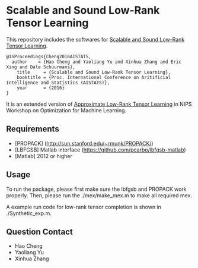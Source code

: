 Scalable and Sound Low-Rank Tensor Learning
=================

This repository includes the softwares for 
[Scalable and Sound Low-Rank Tensor Learning](http://www.jmlr.org/proceedings/papers/v51/cheng16.pdf).
```
@InProceedings{Cheng2016AISTATS,
  author    = {Hao Cheng and Yaoliang Yu and Xinhua Zhang and Eric Xing and Dale Schuurmans},
	title     = {Scalable and Sound Low-Rank Tensor Learning},
	booktitle = {Proc. International Conference on Aritificial Intelligence and Statistics (AISTATS)},
	year      = {2016}
}
```
It is an extended version of 
[Approximate Low-Rank Tensor Learning](http://opt-ml.org/papers/opt2014_submission_7.pdf) 
in NIPS Workshop on Optimization for Machine Learning.

## Requirements
- [PROPACK] (http://sun.stanford.edu/~rmunk/PROPACK/)
- [LBFGSB] Matlab interface (https://github.com/pcarbo/lbfgsb-matlab)
- [Matlab] 2012 or higher

## Usage
To run the package, please first make sure the lbfgsb and PROPACK work properly.
Then, please run the ./mex/make_mex.m to make all required mex.

A example run code for low-rank tensor completion is shown in ./Synthetic_exp.m.

## Question Contact
- Hao Cheng 
- Yaoliang Yu
- Xinhua Zhang
